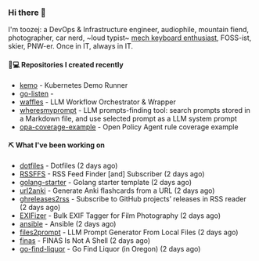 ### Hi there 👋

I'm toozej: a DevOps & Infrastructure engineer, audiophile, mountain fiend, photographer, car nerd, ~loud typist~ [mech keyboard enthusiast](https://github.com/toozej/keebs), FOSS-ist, skier, PNW-er. Once in IT, always in IT.

#### 👨💻 Repositories I created recently

- [kemo](https://github.com/toozej/kemo) - Kubernetes Demo Runner
- [go-listen](https://github.com/toozej/go-listen) - 
- [waffles](https://github.com/toozej/waffles) - LLM Workflow Orchestrator & Wrapper
- [wheresmyprompt](https://github.com/toozej/wheresmyprompt) - LLM prompts-finding tool: search prompts stored in a Markdown file, and use selected prompt as a LLM system prompt
- [opa-coverage-example](https://github.com/toozej/opa-coverage-example) - Open Policy Agent rule coverage example

#### ⛏️ What I've been working on

- [dotfiles](https://github.com/toozej/dotfiles) - Dotfiles (2 days ago)
- [RSSFFS](https://github.com/toozej/RSSFFS) - RSS Feed Finder [and] Subscriber (2 days ago)
- [golang-starter](https://github.com/toozej/golang-starter) - Golang starter template (2 days ago)
- [url2anki](https://github.com/toozej/url2anki) - Generate Anki flashcards from a URL (2 days ago)
- [ghreleases2rss](https://github.com/toozej/ghreleases2rss) - Subscribe to GitHub projects’ releases in RSS reader (2 days ago)
- [EXIFizer](https://github.com/toozej/EXIFizer) - Bulk EXIF Tagger for Film Photography (2 days ago)
- [ansible](https://github.com/toozej/ansible) - Ansible (2 days ago)
- [files2prompt](https://github.com/toozej/files2prompt) - LLM Prompt Generator From Local Files (2 days ago)
- [finas](https://github.com/toozej/finas) - FINAS Is Not A Shell (2 days ago)
- [go-find-liquor](https://github.com/toozej/go-find-liquor) - Go Find Liquor (in Oregon) (2 days ago)

